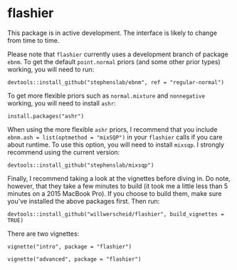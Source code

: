 # flashier

This package is in active development. The interface is likely to change from time to time.

Please note that `flashier` currently uses a development branch of package `ebnm`. To get the default `point.normal` priors (and some other prior types) working, you will need to run:

```devtools::install_github("stephenslab/ebnm", ref = "regular-normal")```

To get more flexible priors such as `normal.mixture` and `nonnegative` working, you will need to install `ashr`:

```install.packages("ashr")```

When using the more flexible `ashr` priors, I recommend that you include `ebnm.ash = list(optmethod = "mixSQP")` in your `flashier` calls if you care about runtime. To use this option, you will need to install `mixsqp`. I strongly recommend using the current version:

```devtools::install_github("stephenslab/mixsqp")```

Finally, I recommend taking a look at the vignettes before diving in. Do note, however, that they take a few minutes to build (it took me a little less than 5 minutes on a 2015 MacBook Pro). If you choose to build them, make sure you've installed the above packages first. Then run:

```devtools::install_github("willwerscheid/flashier", build_vignettes = TRUE)```

There are two vignettes:

```vignette("intro", package = "flashier")```

```vignette("advanced", package = "flashier")```
